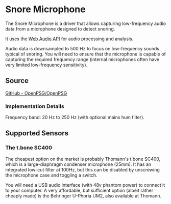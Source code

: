 # Snore Microphone

The Snore Microphone is a driver that allows capturing low-frequency audio data 
from a microphone designed to detect snoring.

It uses the [Web Audio API](https://developer.mozilla.org/en-US/docs/Web/API/Web_Audio_API) for audio processing and analysis.

Audio data is downsampled to 500 Hz to focus on low-frequency sounds typical of 
snoring. You will need to ensure that the microphone is capable of capturing
the required frequency range (internal microphones often have very limited 
low-frequency sensitivity).

## Source

[GitHub - OpenPSG/OpenPSG](https://github.com/OpenPSG/OpenPSG/blob/main/src/lib/drivers/snore-mic.ts)

### Implementation Details

Frequency band: 20 Hz to 250 Hz (with optional mains hum filter).

## Supported Sensors

### The t.bone SC400

The cheapest option on the market is probably Thomann's t.bone SC400, which is a
large-diaphragm condenser microphone (25mm). It has an integrated low-cut filter
at 100Hz, but this can be disabled by unscrewing the microphone case and toggling 
a switch.

You will need a USB audio interface (with 48v phantom power) to connect it to 
your computer. A very affordable, but sufficient option (albeit rather cheaply 
made) is the Behringer U-Phoria UM2, also available at Thomann.